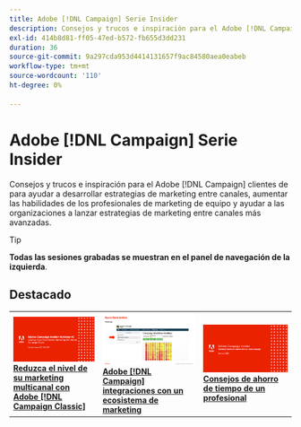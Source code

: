 ```yaml
---
title: Adobe [!DNL Campaign] Serie Insider
description: Consejos y trucos e inspiración para el Adobe [!DNL Campaign] clientes de para ayudar a desarrollar estrategias de marketing entre canales, aumentar las habilidades de los profesionales de marketing de equipo y ayudar a las organizaciones a lanzar estrategias de marketing entre canales más avanzadas.
exl-id: 414b8d81-ff05-47ed-b572-fb655d3dd231
duration: 36
source-git-commit: 9a297cda953d4414131657f9ac84580aea0eabeb
workflow-type: tm+mt
source-wordcount: '110'
ht-degree: 0%

---
```


# Adobe [!DNL Campaign] Serie Insider

Consejos y trucos e inspiración para el Adobe [!DNL Campaign] clientes de para ayudar a desarrollar estrategias de marketing entre canales, aumentar las habilidades de los profesionales de marketing de equipo y ayudar a las organizaciones a lanzar estrategias de marketing entre canales más avanzadas.

>[!TIP]
>
>**Todas las sesiones grabadas se muestran en el panel de navegación de la izquierda**.

## Destacado

<table>
  <tr>
   <td>
      <a href="2022/cross-channel.md">
      <img alt="Reduzca el nivel de su marketing multicanal con Adobe [!DNL Campaign Classic]" src="assets/cross-channel.png"/>
      </a>
      <div>
         <a href="./2022/cross-channel.md"><strong>Reduzca el nivel de su marketing multicanal con Adobe [!DNL Campaign Classic]</strong></a>
         <br/>
      </div>
   </td>
   <td>
      <a href="2022/integrations.md">
      <img alt="Adobe [!DNL Campaign] integraciones con un ecosistema de marketing" src="assets/integrations.png"/>
      </a>
      <div>
         <a href="./2022/integrations.md"><strong>Adobe [!DNL Campaign] integraciones con un ecosistema de marketing</strong></a>
         <br/>
      </div>
   </td>
   <td>
      <a href="2022/tips.md">
      <img alt="Consejos de ahorro de tiempo de un profesional" src="./assets/tips.png"/>
      </a>
      <div>
         <a href="2022/tips.md"><strong>Consejos de ahorro de tiempo de un profesional</strong></a>
         <br/>
      </div>
   </td>
</table>
